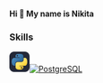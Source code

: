#### Hi 👋 My name is Nikita

### Skills
<p align="left">
<a href="https://www.python.org/" target="_blank" rel="noreferrer"><img src="https://github.com/tandpfun/skill-icons/blob/main/icons/Python-Dark.svg" width="36" height="36" alt="Python"/><a href="https://www.python.org/" target="_blank" rel="noreferrer"><img src="[https://github.com/tandpfun/skill-icons/blob/main/icons/Python-Dark.svg](https://github.com/tandpfun/skill-icons/blob/main/icons/PostgreSQL-Dark.svg)" width="36" height="36" alt="PostgreSQL"/>
</p>
<!--
**pitsaaa/pitsaaa** is a ✨ _special_ ✨ repository because its `README.md` (this file) appears on your GitHub profile.

Here are some ideas to get you started:

- 🔭 I’m currently working on ...
- 🌱 I’m currently learning ...
- 👯 I’m looking to collaborate on ...
- 🤔 I’m looking for help with ...
- 💬 Ask me about ...
- 📫 How to reach me: ...
- 😄 Pronouns: ...
- ⚡ Fun fact: ...
-->
